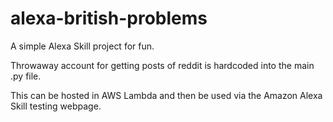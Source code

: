 # alexa-british-problems
A simple Alexa Skill project for fun.

Throwaway account for getting posts of reddit is hardcoded into the main .py file.

This can be hosted in AWS Lambda and then be used via the Amazon Alexa Skill testing webpage.
